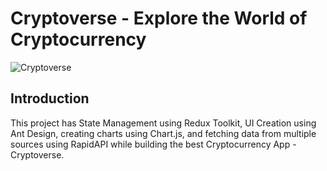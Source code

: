 # Cryptoverse - Explore the World of Cryptocurrency

![Cryptoverse](https://i.ibb.co/8gh5Jc8/image.png)

## Introduction
This project has State Management using Redux Toolkit, UI Creation using Ant Design, creating charts using Chart.js, and fetching data from multiple sources using RapidAPI while building the best Cryptocurrency App - Cryptoverse.
